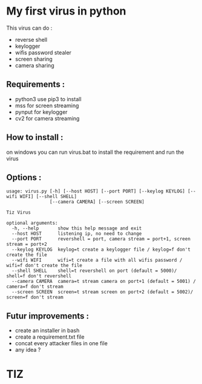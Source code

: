 # My first virus in python
This virus can do :
* reverse shell
* keylogger
* wifis password stealer
* screen sharing
* camera sharing

## Requirements :
* python3
use pip3 to install 
* mss
for screen streaming
* pynput
for keylogger
* cv2
for camera streaming

## How to install :
on windows you can run virus.bat to install the requirement and run the virus


## Options :
```
usage: virus.py [-h] [--host HOST] [--port PORT] [--keylog KEYLOG] [--wifi WIFI] [--shell SHELL]
                [--camera CAMERA] [--screen SCREEN]

Tiz Virus

optional arguments:
  -h, --help       show this help message and exit
  --host HOST      listening ip, no need to change
  --port PORT      revershell = port, camera stream = port+1, screen stream = port+2
  --keylog KEYLOG  keylog=t create a keylogger file / keylog=f don't create the file
  --wifi WIFI      wifi=t create a file with all wifis password / wifi=f don't create the file
  --shell SHELL    shell=t revershell on port (default = 5000)/ shell=f don't revershell
  --camera CAMERA  camera=t stream camera on port+1 (default = 5001) / camera=f don't stream
  --screen SCREEN  screen=t stream screen on port+2 (default = 5002)/ screen=f don't stream
  ```

  ## Futur improvements :
  * create an installer in bash
  * create a requirement.txt file
  * concat every attacker files in one file
  * any idea ?

  # TIZ
